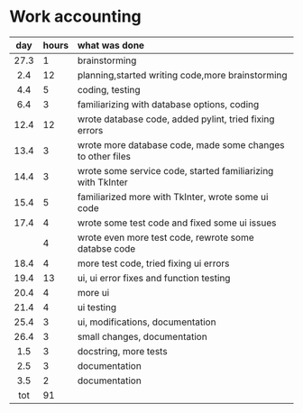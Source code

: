 # Work accounting

| day | hours | what was done  |
| :---: | :---| :-----|
| 27.3 | 1   | brainstorming |
| 2.4 | 12   | planning,started writing code,more brainstorming |
| 4.4 | 5    | coding, testing |
| 6.4 | 3    | familiarizing with database options, coding|
| 12.4| 12   | wrote database code, added pylint, tried fixing errors |
| 13.4| 3    | wrote more database code, made some changes to other files |
| 14.4| 3    | wrote some service code, started familiarizing with TkInter|
| 15.4| 5    | familiarized more with TkInter, wrote some ui code|
| 17.4| 4    | wrote some test code and fixed some ui issues|
|     | 4    | wrote even more test code, rewrote some databse code|
| 18.4| 4    | more test code, tried fixing ui errors|
| 19.4| 13   | ui, ui error fixes and function testing|
| 20.4| 4    | more ui|
| 21.4| 4    | ui testing|
| 25.4| 3    | ui, modifications, documentation|
| 26.4| 3    | small changes, documentation|
| 1.5 | 3    | docstring, more tests |
| 2.5 | 3    | documentation |
| 3.5 | 2    | documentation |
| tot | 91   | |
